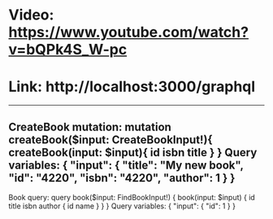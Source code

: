 # Video: https://www.youtube.com/watch?v=bQPk4S_W-pc
# Link: http://localhost:3000/graphql
---------------------
CreateBook mutation:
mutation createBook($input: CreateBookInput!){
  createBook(input: $input){
    id
    isbn
    title
  }
}
Query variables:
{
  "input": {
    "title": "My new book",
    "id": "4220",
    "isbn": "4220",
    "author": 1
  }
}
---------------------
Book query:
query book($input: FindBookInput!) {
  book(input: $input) {
    id
    title
    isbn
    author {
      id
      name
    }
  }
}
Query variables:
{
  "input": {
    "id": 1
  }
}

